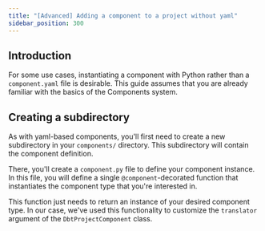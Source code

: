 ```yaml
---
title: "[Advanced] Adding a component to a project without yaml"
sidebar_position: 300
---
```



## Introduction

For some use cases, instantiating a component with Python rather than a `component.yaml` file is desirable. This guide assumes that you are already familiar with the basics of the Components system.

## Creating a subdirectory

As with yaml-based components, you'll first need to create a new subdirectory in your `components/` directory. This subdirectory will contain the component definition.

There, you'll create a `component.py` file to define your component instance. In this file, you will define a single `@component`-decorated function that instantiates the component type that you're interested in.

<CodeExample path="docs_beta_snippets/docs_beta_snippets/guides/components/python-components/component.py" language="python" />

This function just needs to return an instance of your desired component type. In our case, we've used this functionality to customize the `translator` argument of the `DbtProjectComponent` class.
